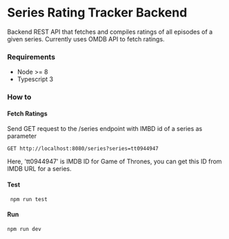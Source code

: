 # Series Rating Tracker Backend

Backend REST API that fetches and compiles ratings of all episodes of a given series. Currently uses OMDB API to fetch ratings. 

### Requirements
* Node >= 8
* Typescript 3

### How to

#### Fetch Ratings
Send GET request to the /series endpoint with IMBD id of a series as parameter

    GET http://localhost:8080/series?series=tt0944947
 Here, 'tt0944947' is IMDB ID for Game of Thrones, you can get this ID from IMDB URL for a series.
 
 #### Test
     npm run test
#### Run
    npm run dev